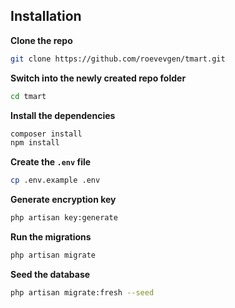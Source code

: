 ## Installation

**Clone the repo**

```bash
git clone https://github.com/roevevgen/tmart.git
```
**Switch into the newly created repo folder**

```bash
cd tmart
```
**Install the dependencies**

```bash
composer install
npm install
```
**Create the `.env` file**

```bash
cp .env.example .env
```
**Generate encryption key**

```bash
php artisan key:generate
```
**Run the migrations**

```bash
php artisan migrate
```

**Seed the database**

```bash
php artisan migrate:fresh --seed
